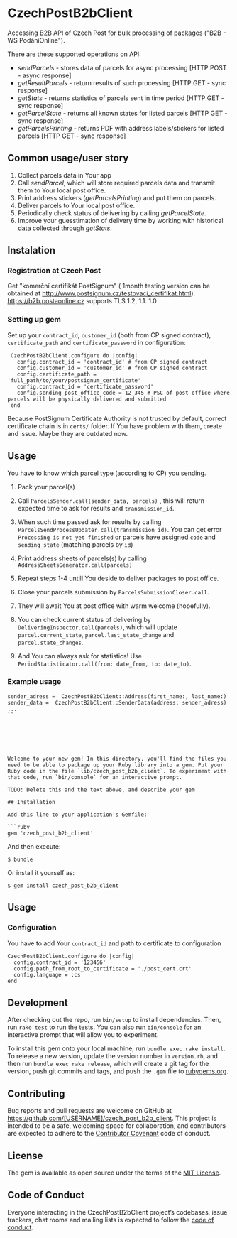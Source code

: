 # CzechPostB2bClient
Accessing B2B API of Czech Post for bulk processing of packages ("B2B - WS PodáníOnline").

There are these supported operations on API:
- *sendParcels* - stores data of parcels for async processing [HTTP POST - async response]
- *getResultParcels* - return results of such processing [HTTP GET - sync response]
- *getStats* - returns statistics of parcels sent in time period [HTTP GET - sync response]
- *getParcelState* - returns all known states for listed parcels [HTTP GET - sync response]
- *getParcelsPrinting* - returns PDF with address labels/stickers for listed parcels [HTTP GET - sync response]

## Common usage/user story ##
1) Collect parcels data in Your app
2) Call *sendParcel*, which will store required parcels data and transmit them to Your local post office.
3) Print address stickers (*getParcelsPrinting*) and put them on parcels.
4) Deliver parcels to Your local post office.
5) Periodically check status of delivering by calling *getParcelState*.
6) Improve your guesstimation of delivery time by working with historical data collected through *getStats*.


## Instalation
### Registration at Czech Post
Get  "komerční certifikát PostSignum" ( 1month testing version can be obtained at http://www.postsignum.cz/testovaci_certifikat.html).
https://b2b.postaonline.cz supports TLS 1.2, 1.1. 1.0

### Setting up gem
   Set up your `contract_id`, `customer_id` (both from CP signed contract), `certificate_path` and `certificate_password` in configuration:
   ```
    CzechPostB2bClient.configure do |config|
      config.contract_id = 'contract_id' # from CP signed contract
      config.customer_id = 'customer_id' # from CP signed contract
      config.certificate_path = 'full_path/to/your/postsignum_certificate'
      config.contract_id = 'certificate_password'
      config.sending_post_office_code = 12_345 # PSC of post office where parcels will be physically delivered and submitted
    end
   ```
   Because PostSignum Certificate Authority is not trusted by default, correct certificate chain is in `certs/` folder. If You have problem with them, create and issue. Maybe they are outdated now.

## Usage
  You have to know which parcel type (according to CP) you sending.

  1) Pack your parcel(s)
  2) Call `ParcelsSender.call(sender_data, parcels)` , this will return expected time to ask for results and `transmission_id`.
  3) When such time passed ask for results by calling `ParcelsSendProcessUpdater.call(transmission_id)`. You can get error `Processing is not yet finished` or parcels have assigned `code` and `sending_state` (matching parcels by `id`)
  4) Print address sheets of parcels(s) by calling `AddressSheetsGenerator.call(parcels)`

  5) Repeat steps 1-4 untill You deside to deliver packages to post office.

  6) Close your parcels submission by `ParcelsSubmissionCloser.call`.
  7) They will await You at post office with warm welcome (hopefully).
  8) You can check current status of delivering by `DeliveringInspector.call(parcels)`, which will update `parcel.current_state`, `parcel.last_state_change` and `parcel.state_changes`.
  9) And You can always ask for statistics! Use `PeriodStatisticator.call(from: date_from, to: date_to)`.

  ### Example usage
  ```
  sender_adress =  CzechPostB2bClient::Address(first_name:, last_name:)
  sender_data =  CzechPostB2bClient::SenderData(address: sender_adress)
  ...
  ``






Welcome to your new gem! In this directory, you'll find the files you need to be able to package up your Ruby library into a gem. Put your Ruby code in the file `lib/czech_post_b2b_client`. To experiment with that code, run `bin/console` for an interactive prompt.

TODO: Delete this and the text above, and describe your gem

## Installation

Add this line to your application's Gemfile:

```ruby
gem 'czech_post_b2b_client'
```

And then execute:

    $ bundle

Or install it yourself as:

    $ gem install czech_post_b2b_client

## Usage

### Configuration ###
You have to add Your `contract_id` and path to certificate to configuration
```
CzechPostB2bClient.configure do |config|
  config.contract_id = '123456'
  config.path_from_root_to_certificate = './post_cert.crt'
  config.language = :cs
end
```

## Development

After checking out the repo, run `bin/setup` to install dependencies. Then, run `rake test` to run the tests. You can also run `bin/console` for an interactive prompt that will allow you to experiment.

To install this gem onto your local machine, run `bundle exec rake install`. To release a new version, update the version number in `version.rb`, and then run `bundle exec rake release`, which will create a git tag for the version, push git commits and tags, and push the `.gem` file to [rubygems.org](https://rubygems.org).

## Contributing

Bug reports and pull requests are welcome on GitHub at https://github.com/[USERNAME]/czech_post_b2b_client. This project is intended to be a safe, welcoming space for collaboration, and contributors are expected to adhere to the [Contributor Covenant](http://contributor-covenant.org) code of conduct.

## License

The gem is available as open source under the terms of the [MIT License](https://opensource.org/licenses/MIT).

## Code of Conduct

Everyone interacting in the CzechPostB2bClient project’s codebases, issue trackers, chat rooms and mailing lists is expected to follow the [code of conduct](https://github.com/[USERNAME]/czech_post_b2b_client/blob/master/CODE_OF_CONDUCT.md).
